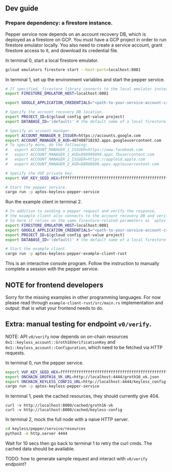 ## Dev guide

### Prepare dependency: a firestore instance.

Pepper service now depends on an account recovery DB, which is deployed as a firestore on GCP.
You must have a GCP project in order to run firestore emulator locally.
You also need to create a service account, grant firestore access to it, and download its credential file.

In terminal 0, start a local firestore emulator.
```bash
gcloud emulators firestore start --host-port=localhost:8081
```

In terminal 1, set up the environment variables and start the pepper service.
```bash
# If specified, firestore library connects to the local emulator instead of the real GCP API.
export FIRESTORE_EMULATOR_HOST=localhost:8081

export GOOGLE_APPLICATION_CREDENTIALS="<path-to-your-service-account-credential>"

# Specify the account recovery DB location.
export PROJECT_ID=$(gcloud config get-value project)
export DATABASE_ID='(default)' # the default name of a local firestore emulator

# Specify an account manager.
export ACCOUNT_MANAGER_0_ISSUER=https://accounts.google.com
export ACCOUNT_MANAGER_0_AUD=407408718192.apps.googleusercontent.com
# To specify more, do the following:
#   export ACCOUNT_MANAGER_1_ISSUER=https://www.facebook.com
#   export ACCOUNT_MANAGER_1_AUD=999999999.apps.fbusercontent.com
#   export ACCOUNT_MANAGER_2_ISSUER=https://appleid.apple.com
#   export ACCOUNT_MANAGER_2_AUD=88888888.apps.appleusercontent.com

# Specify the VUF private key.
export VUF_KEY_SEED_HEX=ffffffffffffffffffffffffffffffffffffffffffffffffffffffffffffffff

# Start the pepper service.
cargo run -p aptos-keyless-pepper-service
```

Run the example client in terminal 2.
```bash
# In addition to sending a pepper request and verify the response,
# the example client also connects to the account recovery DB and verifies that it was correctly updated by the pepper service.
# So here it relies on the same firestore-related parameters as `aptos-keyless-pepper-service` does.
export FIRESTORE_EMULATOR_HOST=localhost:8081
export GOOGLE_APPLICATION_CREDENTIALS="<path-to-your-service-account-credential>"
export PROJECT_ID=$(gcloud config get-value project)
export DATABASE_ID='(default)' # the default name of a local firestore emulator

# Start the example client.
cargo run -p aptos-keyless-pepper-example-client-rust
```
This is an interactive console program.
Follow the instruction to manually complete a session with the pepper service.

## NOTE for frontend developers
Sorry for the missing examples in other programming languages.
For now please read through `example-client-rust/src/main.rs` implementation and output:
that is what your frontend needs to do.

## Extra: manual testing for endpoint `v0/verify`.
NOTE: API `v0/verify` now depends on on-chain resources
`0x1::keyless_account::Groth16VerificationKey` and `0x1::keyless_account::Configuration`,
which need to be fetched via HTTP requests.

In terminal 0, run the pepper service.
```bash
export VUF_KEY_SEED_HEX=ffffffffffffffffffffffffffffffffffffffffffffffffffffffffffffffff
export ONCHAIN_GROTH16_VK_URL=http://localhost:4444/groth16_vk.json
export ONCHAIN_KEYLESS_CONFIG_URL=http://localhost:4444/keyless_config.json
cargo run -p aptos-keyless-pepper-service
```

In terminal 1, peek the cached resources, they should currently give 404.
```
curl -v http://localhost:8000/cached/groth16-vk
curl -v http://localhost:8000/cached/keyless-config
```

In terminal 2, mock the full node with a naive HTTP server.
```bash
cd keyless/pepper/service/resources
python3 -m http.server 4444
```

Wait for 10 secs then go back to terminal 1 to retry the curl cmds. The cached data should be available.

TODO: how to generate sample request and interact with `v0/verify` endpoint?
